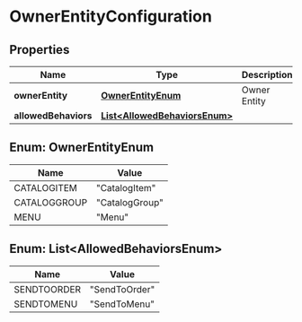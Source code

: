 
# OwnerEntityConfiguration

## Properties
Name | Type | Description | Notes
------------ | ------------- | ------------- | -------------
**ownerEntity** | [**OwnerEntityEnum**](#OwnerEntityEnum) | Owner Entity |  [optional]
**allowedBehaviors** | [**List&lt;AllowedBehaviorsEnum&gt;**](#List&lt;AllowedBehaviorsEnum&gt;) |  |  [optional]


<a name="OwnerEntityEnum"></a>
## Enum: OwnerEntityEnum
Name | Value
---- | -----
CATALOGITEM | &quot;CatalogItem&quot;
CATALOGGROUP | &quot;CatalogGroup&quot;
MENU | &quot;Menu&quot;


<a name="List<AllowedBehaviorsEnum>"></a>
## Enum: List&lt;AllowedBehaviorsEnum&gt;
Name | Value
---- | -----
SENDTOORDER | &quot;SendToOrder&quot;
SENDTOMENU | &quot;SendToMenu&quot;



